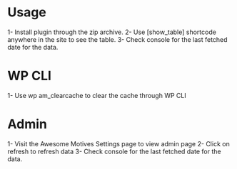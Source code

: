 # Usage
1- Install plugin through the zip archive.
2- Use [show_table] shortcode anywhere in the site to see the table.
3- Check console for the last fetched date for the data.

# WP CLI
1- Use wp am_clearcache to clear the cache through WP CLI

# Admin
1- Visit the Awesome Motives Settings page to view admin page
2- Click on refresh to refresh data
3- Check console for the last fetched date for the data. 